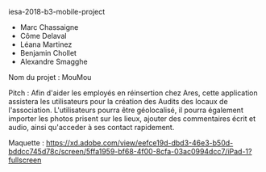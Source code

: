 iesa-2018-b3-mobile-project
* Marc Chassaigne
* Côme Delaval
* Léana Martinez
* Benjamin Chollet
* Alexandre Smagghe

Nom du projet : MouMou

Pitch : Afin d'aider les employés en réinsertion chez Ares, cette application assistera les utilisateurs pour la création des Audits des locaux de l'association. L'utilisateurs pourra être géolocalisé, il pourra également importer les photos prisent sur les lieux, ajouter des commentaires écrit et audio, ainsi qu'acceder à ses contact rapidement.

Maquette : https://xd.adobe.com/view/eefce19d-dbd3-46e3-b50d-bddcc745d78c/screen/5ffa1959-bf68-4f00-8cfa-03ac0994dcc7/iPad-1?fullscreen
